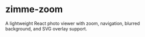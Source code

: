 # zimme-zoom
A lightweight React photo viewer with zoom, navigation, blurred background, and SVG overlay support.
